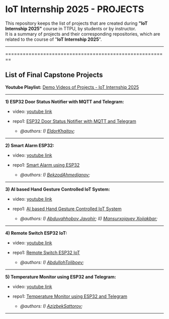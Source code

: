 # IoT Internship 2025 - PROJECTS

This repository keeps the list of projects that are created during **"IoT Internship 2025"** course in TTPU, by students or by instructor.\
It is a summary of projects and their corresponding repositories, which are related to the course of "**IoT Internship 2025**".

----------------------------------------------------------------------------------------------------------
========================================================
## List of Final Capstone Projects

**Youtube Playlist:** [Demo Videos of Projects - IoT Internship 2025](https://youtube.com/playlist?list=PLfZEWICCEvhj6wE635xIMkc52GOsgFS-q&feature=shared)

----------------------------------------------
**1) ESP32 Door Status Notifier with MQTT and Telegram:**
* video: [youtube link](https://youtu.be/JovxX4T7gno?feature=shared)
* repo1: [ESP32 Door Status Notifier with MQTT and Telegram](https://github.com/IoT-Internship-TTPU/IoTintern2025_esp32_door_sensor_telegrambot)

  * _@authors: I) [EldorKhaitov](https://github.com/eldor9312);_

----------------------------------------------
**2) Smart Alarm ESP32:**
* video: [youtube link](https://youtu.be/ZL2cfpvQs_4?feature=shared)
* repo1: [Smart Alarm using ESP32](https://github.com/IoT-Internship-TTPU/IoTintern2025_SmartAlarmESP32)

  * _@authors: I) [BekzodAhmedjanov](https://github.com/Ahmedjanov);_

----------------------------------------------
**3) AI based Hand Gesture Controlled IoT System:**
* video: [youtube link](https://youtube.com/shorts/0gnkVAyKhhs?feature=shared)
* repo1: [AI based Hand Gesture Controlled IoT System](https://github.com/IoT-Internship-TTPU/IoTintern2025_AI_handGesture_IOT_LED)

  * _@authors: I) [Abduvahhobov Javohir](https://github.com/notlukas18);_
              _II) [Mansurxojayev Xojiakbar](https://github.com/mansuroff123);_

----------------------------------------------
**4) Remote Switch ESP32 IoT:**
* video: [youtube link](https://youtu.be/Q3qSzNw9b5E)
* repo1: [Remote Switch ESP32 IoT](https://github.com/IoT-Internship-TTPU/IoTintern2025_RemoteSwitch_ESP32_IoT)

  * _@authors: I) [AbdullohToliboev](https://github.com/LiGER3090);_

----------------------------------------------
**5) Temperature Monitor using ESP32 and Telegram:**
* video: [youtube link](https://youtu.be/e_IeFfKBmkA)
* repo1: [Temperature Monitor using ESP32 and Telegram](https://github.com/IoT-Internship-TTPU/IoTintern2025_TemperatureMonitor_ESP32_Telegram)

  * _@authors: I) [AzizbekSattorov](https://github.com/Fienny);_

----------------------------------------------
